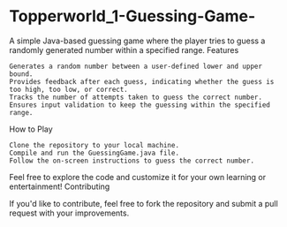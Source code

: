 # Topperworld_1-Guessing-Game-
A simple Java-based guessing game where the player tries to guess a randomly generated number within a specified range.
Features

    Generates a random number between a user-defined lower and upper bound.
    Provides feedback after each guess, indicating whether the guess is too high, too low, or correct.
    Tracks the number of attempts taken to guess the correct number.
    Ensures input validation to keep the guessing within the specified range.

How to Play

    Clone the repository to your local machine.
    Compile and run the GuessingGame.java file.
    Follow the on-screen instructions to guess the correct number.

Feel free to explore the code and customize it for your own learning or entertainment!
Contributing

If you'd like to contribute, feel free to fork the repository and submit a pull request with your improvements.
